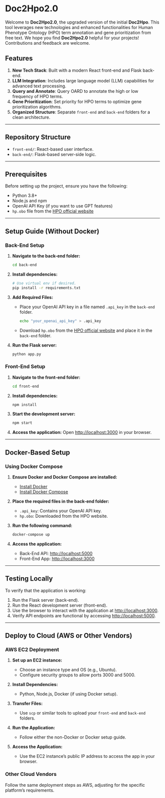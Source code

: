 # Doc2Hpo2.0

Welcome to **Doc2Hpo2.0**, the upgraded version of the initial **Doc2Hpo**. This tool leverages new technologies and enhanced functionalities for Human Phenotype Ontology (HPO) term annotation and gene prioritization from free text. We hope you find **Doc2Hpo2.0** helpful for your projects! Contributions and feedback are welcome.


## Features

1. **New Tech Stack**: Built with a modern React front-end and Flask back-end.
2. **LLM Integration**: Includes large language model (LLM) capabilities for advanced text processing.
3. **Query and Annotate**: Query OARD to annotate the high or low frequency of HPO terms.
4. **Gene Prioritization**: Set priority for HPO terms to optimize gene prioritization algorithms.
5. **Organized Structure**: Separate `front-end` and `back-end` folders for a clean architecture.

---

## Repository Structure
- `front-end/`: React-based user interface.
- `back-end/`: Flask-based server-side logic.

---

## Prerequisites

Before setting up the project, ensure you have the following:

- Python 3.8+
- Node.js and npm
- OpenAI API Key (if you want to use GPT features)
- `hp.obo` file from the [HPO official website](https://hpo.jax.org/data/ontology)

---

## Setup Guide (Without Docker)

### Back-End Setup

1. **Navigate to the back-end folder:**
   ```bash
   cd back-end
   ```
2. **Install dependencies:**
   ```bash
   # Use virtual env if desired.
   pip install -r requirements.txt
   ```
3. **Add Required Files:**
   - Place your OpenAI API key in a file named `.api_key` in the `back-end` folder.
     ```bash
     echo "your_openai_api_key" > .api_key
     ```
   - Download `hp.obo` from the [HPO official website](https://hpo.jax.org/data/ontology) and place it in the `back-end` folder.

4. **Run the Flask server:**
   ```bash
   python app.py
   ```

### Front-End Setup

1. **Navigate to the front-end folder:**
   ```bash
   cd front-end
   ```
2. **Install dependencies:**
   ```bash
   npm install
   ```
3. **Start the development server:**
   ```bash
   npm start
   ```
4. **Access the application:**
   Open [http://localhost:3000](http://localhost:3000) in your browser.

---

## Docker-Based Setup

### Using Docker Compose

1. **Ensure Docker and Docker Compose are installed:**
   - [Install Docker](https://docs.docker.com/get-docker/)
   - [Install Docker Compose](https://docs.docker.com/compose/install/)

2. **Place the required files in the back-end folder:**
   - `.api_key`: Contains your OpenAI API key.
   - `hp.obo`: Downloaded from the HPO website.

3. **Run the following command:**
   ```bash
   docker-compose up
   ```

4. **Access the application:**
   - Back-End API: [http://localhost:5000](http://localhost:5000)
   - Front-End App: [http://localhost:3000](http://localhost:3000)

---

## Testing Locally

To verify that the application is working:
1. Run the Flask server (back-end).
2. Run the React development server (front-end).
3. Use the browser to interact with the application at [http://localhost:3000](http://localhost:3000).
4. Verify API endpoints are functional by accessing [http://localhost:5000](http://localhost:5000).

---

## Deploy to Cloud (AWS or Other Vendors)

### AWS EC2 Deployment

1. **Set up an EC2 instance:**
   - Choose an instance type and OS (e.g., Ubuntu).
   - Configure security groups to allow ports 3000 and 5000.

2. **Install Dependencies:**
   - Python, Node.js, Docker (if using Docker setup).

3. **Transfer Files:**
   - Use `scp` or similar tools to upload your `front-end` and `back-end` folders.

4. **Run the Application:**
   - Follow either the non-Docker or Docker setup guide.

5. **Access the Application:**
   - Use the EC2 instance’s public IP address to access the app in your browser.

### Other Cloud Vendors

Follow the same deployment steps as AWS, adjusting for the specific platform’s requirements.

